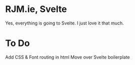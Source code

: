 # RJM.ie, Svelte

Yes, everything is going to Svelte. I just love it that much.

# To Do
Add CSS & Font routing in html
Move over Svelte boilerplate